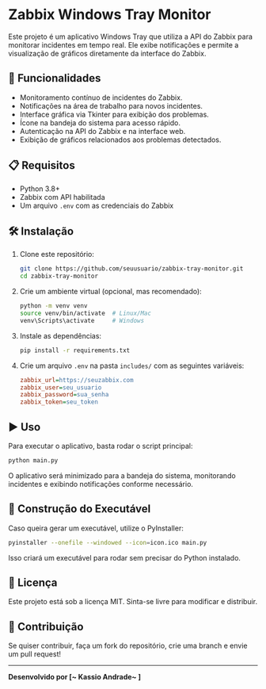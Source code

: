 # Zabbix Windows Tray Monitor

Este projeto é um aplicativo Windows Tray que utiliza a API do Zabbix para monitorar incidentes em tempo real. Ele exibe notificações e permite a visualização de gráficos diretamente da interface do Zabbix.

## 🚀 Funcionalidades
- Monitoramento contínuo de incidentes do Zabbix.
- Notificações na área de trabalho para novos incidentes.
- Interface gráfica via Tkinter para exibição dos problemas.
- Ícone na bandeja do sistema para acesso rápido.
- Autenticação na API do Zabbix e na interface web.
- Exibição de gráficos relacionados aos problemas detectados.

## 📋 Requisitos
- Python 3.8+
- Zabbix com API habilitada
- Um arquivo `.env` com as credenciais do Zabbix

## 🛠 Instalação
1. Clone este repositório:
   ```bash
   git clone https://github.com/seuusuario/zabbix-tray-monitor.git
   cd zabbix-tray-monitor
   ```
2. Crie um ambiente virtual (opcional, mas recomendado):
   ```bash
   python -m venv venv
   source venv/bin/activate  # Linux/Mac
   venv\Scripts\activate     # Windows
   ```
3. Instale as dependências:
   ```bash
   pip install -r requirements.txt
   ```
4. Crie um arquivo `.env` na pasta `includes/` com as seguintes variáveis:
   ```ini
   zabbix_url=https://seuzabbix.com
   zabbix_user=seu_usuario
   zabbix_password=sua_senha
   zabbix_token=seu_token
   ```

## ▶️ Uso
Para executar o aplicativo, basta rodar o script principal:
```bash
python main.py
```
O aplicativo será minimizado para a bandeja do sistema, monitorando incidentes e exibindo notificações conforme necessário.

## 🔧 Construção do Executável
Caso queira gerar um executável, utilize o PyInstaller:
```bash
pyinstaller --onefile --windowed --icon=icon.ico main.py
```
Isso criará um executável para rodar sem precisar do Python instalado.

## 📜 Licença
Este projeto está sob a licença MIT. Sinta-se livre para modificar e distribuir.

## 🤝 Contribuição
Se quiser contribuir, faça um fork do repositório, crie uma branch e envie um pull request!

---
**Desenvolvido por [~ Kassio Andrade~ ]**


